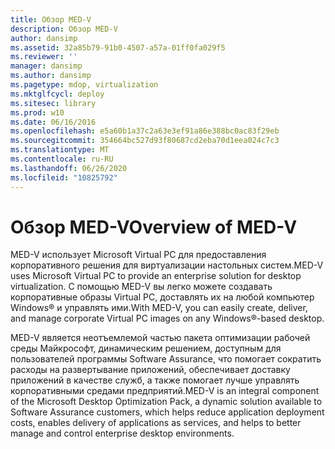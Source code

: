 ```yaml
---
title: Обзор MED-V
description: Обзор MED-V
author: dansimp
ms.assetid: 32a85b79-91b0-4507-a57a-01ff0fa029f5
ms.reviewer: ''
manager: dansimp
ms.author: dansimp
ms.pagetype: mdop, virtualization
ms.mktglfcycl: deploy
ms.sitesec: library
ms.prod: w10
ms.date: 06/16/2016
ms.openlocfilehash: e5a60b1a37c2a63e3ef91a86e388bc0ac83f29eb
ms.sourcegitcommit: 354664bc527d93f80687cd2eba70d1eea024c7c3
ms.translationtype: MT
ms.contentlocale: ru-RU
ms.lasthandoff: 06/26/2020
ms.locfileid: "10825792"
---
```

# <span data-ttu-id="51061-103">Обзор MED-V</span><span class="sxs-lookup"><span data-stu-id="51061-103">Overview of MED-V</span></span>


<span data-ttu-id="51061-104">MED-V использует Microsoft Virtual PC для предоставления корпоративного решения для виртуализации настольных систем.</span><span class="sxs-lookup"><span data-stu-id="51061-104">MED-V uses Microsoft Virtual PC to provide an enterprise solution for desktop virtualization.</span></span> <span data-ttu-id="51061-105">С помощью MED-V вы легко можете создавать корпоративные образы Virtual PC, доставлять их на любой компьютер Windows® и управлять ими.</span><span class="sxs-lookup"><span data-stu-id="51061-105">With MED-V, you can easily create, deliver, and manage corporate Virtual PC images on any Windows®-based desktop.</span></span>

<span data-ttu-id="51061-106">MED-V является неотъемлемой частью пакета оптимизации рабочей среды Майкрософт, динамическим решением, доступным для пользователей программы Software Assurance, что помогает сократить расходы на развертывание приложений, обеспечивает доставку приложений в качестве служб, а также помогает лучше управлять корпоративными средами предприятий.</span><span class="sxs-lookup"><span data-stu-id="51061-106">MED-V is an integral component of the Microsoft Desktop Optimization Pack, a dynamic solution available to Software Assurance customers, which helps reduce application deployment costs, enables delivery of applications as services, and helps to better manage and control enterprise desktop environments.</span></span>

 

 





